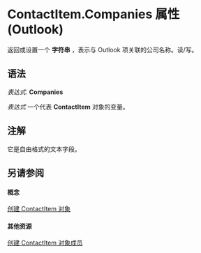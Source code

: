 
# ContactItem.Companies 属性 (Outlook)

返回或设置一个 **字符串** ，表示与 Outlook 项关联的公司名称。读/写。


## 语法

 _表达式_. **Companies**

 _表达式_ 一个代表 **ContactItem** 对象的变量。


## 注解

它是自由格式的文本字段。


## 另请参阅


#### 概念


[创建 ContactItem 对象](8e32093c-a678-f1fd-3f35-c2d8994d166f.md)
#### 其他资源


[创建 ContactItem 对象成员](a8b13369-4c87-02aa-e62a-1f3067e559fa.md)